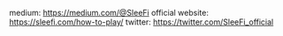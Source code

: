 medium: https://medium.com/@SleeFi
official website: https://sleefi.com/how-to-play/
twitter: https://twitter.com/SleeFi_official